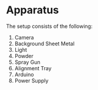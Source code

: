 # Apparatus
The setup consists of the following:
1. Camera
2. Background Sheet Metal
3. Light
4. Powder
5. Spray Gun
6. Alignment Tray
7. Arduino
8. Power Supply

[comment]: <> (Add the experimental setup picture here)

